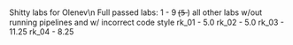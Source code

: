 Shitty labs for Olenev\n
Full passed labs: 1 - 9 (̶5̶ )
all other labs w/out running pipelines and w/ incorrect code style
rk_01 - 5.0
rk_02 - 5.0
rk_03 - 11.25
rk_04 - 8.25
